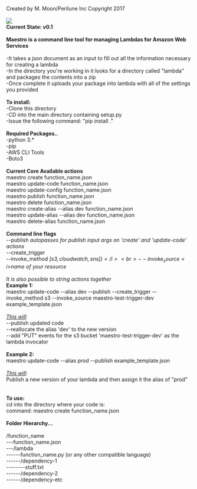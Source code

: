 Created by M. Moon/Perilune Inc Copyright 2017<br>
<br>
<img src="https://upload.wikimedia.org/wikipedia/commons/thumb/8/80/Maestro_2016.svg/500px-Maestro_2016.svg.png">
<br>
<b>Current State: v0.1</b><br>
<br>
<b>Maestro is a command line tool for managing Lambdas for Amazon Web Services</b><br>
<br>
-It takes a json document as an input to fill out all the information necessary for creating a lambda<br>
-In the directory you're working in it looks for a directory called "lambda" and packages the contents into a zip<br>
-Once complete it uploads your package into lambda with all of the settings you provided<br>
<br>
<b>To install:</b><br>
-Clone this directory<br>
-CD into the main directory containing setup.py<br>
-Issue the following command: "pip install ."<br>
<br>
<b>Required Packages..</b><br>
-python 3.*<br>
-pip<br>
-AWS CLI Tools<br>
-Boto3<br>
<br>
<b>Current Core Available actions</b><br>
maestro create function_name.json<br>
maestro update-code function_name.json<br>
maestro update-config function_name.json<br>
maestro publish function_name.json<br>
maestro delete function_name.json<br>
maestro create-alias --alias dev function_name.json<br>
maestro update-alias --alias dev function_name.json<br>
maestro delete-alias function_name.json<br>
<br>
<b>Command line flags</b><br>
--publish <i>autopasses for publish input args on 'create' and 'update-code' actions</i><br>
--create_trigger<br>
--invoke_method <i>$[s3, cloudwatch, sns])</i><br>
--invoke_source <i>$name of your resource</i><br>
<br>
<i>It is also possible to string actions together</i><br>
<b>Example 1:</b><br>
maestro update-code --alias dev --publish --create_trigger --invoke_method s3 --invoke_source maestro-test-trigger-dev example_template.json<br>
<br>
<i><u>This will</u>:</i><br>
--publish updated code<br>
--reallocate the alias 'dev' to the new version<br>
--add "PUT" events for the s3 bucket 'maestro-test-trigger-dev' as the lambda invocator<br>
<br>
<b>Example 2:</b><br>
maestro update-code --alias prod --publish example_template.json<br>
<br>
<i><u>This will</u>:</i><br>
Publish a new version of your lambda and then assign it the alias of "prod"<br>
<br>
<br>
<b>To use:</b><br>
cd into the directory where your code is:<br>
command: maestro create function_name.json<br>
<br>
<b>Folder Hierarchy...</b><br>
<br>
/function_name<br>
---function_name.json<br>
---/lambda<br>
------function_name.py (or any other compatible language)<br>
------/dependency-1<br>
--------stuff.txt<br>
------/dependency-2<br>
------/dependency-etc<br>
